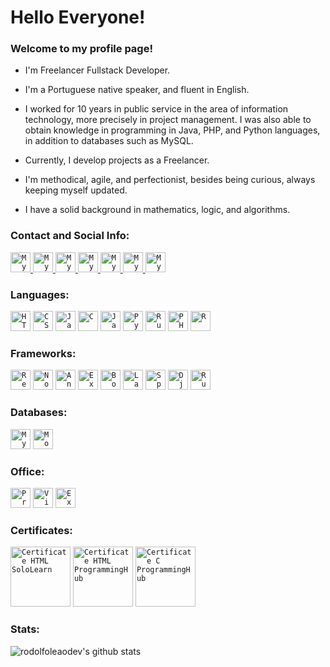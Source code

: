 # Hello Everyone!

### Welcome to my profile page!

- I'm Freelancer Fullstack Developer. 

- I'm a Portuguese native speaker, and fluent in English.

- I worked for 10 years in public service in the area of information technology, more precisely in project management. I was also able to obtain knowledge in programming in Java, PHP, and Python languages, in addition to databases such as MySQL.

- Currently, I develop projects as a Freelancer. 

- I'm methodical, agile, and perfectionist, besides being curious, always keeping myself updated.

- I have a solid background in mathematics, logic, and algorithms.

### Contact and Social Info:

<a href="mailto:rodolfoleao@hyperborea.dev">
  <code><img alt="My e-mail" width="32" src="https://www.hyperborea.dev/icons/email.svg" /></code>
</a>

<a href="https://discord.com">
  <code><img alt="My Discord: Rodolfo Leão#0535" width="32" src="https://www.hyperborea.dev/icons/discord.svg" /></code>
</a>

<a href="https://www.hyperborea.dev">
  <code><img alt="My Webpage" width="32" src="https://www.hyperborea.dev/icons/hyperborea.svg" /></code>
</a>

<a href="https://www.linkedin.com/in/rdleao/">
  <code><img alt="My LinkedIn" width="32" src="https://www.hyperborea.dev/icons/linkedin.svg" /></code>
</a>

<a href="https://stackoverflow.com/users/13063979/rodolfoleao?tab=profile">
  <code><img alt="My Stack Overflow" width="32" src="https://www.hyperborea.dev/icons/stackoverflow.svg" /></code>
</a>

<a href="https://www.codewars.com/users/rodolfoleaodev">
  <code><img alt="My CodeWars" width="32" src="https://www.hyperborea.dev/icons/codewars.svg" /></code>
</a>

<a href="https://www.hackerrank.com/rodolfo_leao">
  <code><img alt="My HackerRank" width="32" src="https://www.hyperborea.dev/icons/hackerrank1.svg" /></code>
</a>

### Languages:

<code><img height="32" src="https://www.hyperborea.dev/icons/html5.svg" alt="HTML5"/></code>
<code><img height="32" src="https://www.hyperborea.dev/icons/css3.svg" alt="CSS3"/></code>
<code><img height="32" src="https://www.hyperborea.dev/icons/javascript.svg" alt="JavaScript"/></code>
<code><img height="32" src="https://www.hyperborea.dev/icons/c.svg" alt="C"/></code>
<code><img height="32" src="https://www.hyperborea.dev/icons/java.svg" alt="Java"/></code>
<code><img height="32" src="https://www.hyperborea.dev/icons/python.svg" alt="Pyhon"/></code>
<code><img height="32" src="https://www.hyperborea.dev/icons/ruby.svg" alt="Ruby"/></code>
<code><img height="32" src="https://www.hyperborea.dev/icons/php.svg" alt="PHP"/></code>
<code><img height="32" src="https://www.hyperborea.dev/icons/r.svg" alt="R"/></code>

### Frameworks:

<code><img height="32" src="https://www.hyperborea.dev/icons/react.svg" alt="React"/></code>
<code><img height="32" src="https://www.hyperborea.dev/icons/node.svg" alt="Node"/></code>
<code><img height="32" src="https://www.hyperborea.dev/icons/angular.svg" alt="Angular"/></code>
<code><img height="32" src="https://www.hyperborea.dev/icons/express1.svg" alt="Express"/></code>
<code><img height="32" src="https://www.hyperborea.dev/icons/bootstrap.svg" alt="Bootstrap"/></code>
<code><img height="32" src="https://www.hyperborea.dev/icons/laravel.svg" alt="Laravel"/></code>
<code><img height="32" src="https://www.hyperborea.dev/icons/spring.svg" alt="Spring"/></code>
<code><img height="32" src="https://www.hyperborea.dev/icons/django.svg" alt="Django"/></code>
<code><img height="32" src="https://www.hyperborea.dev/icons/rubyonrails.svg" alt="Ruby On Rails"/></code>

### Databases:

<code><img height="32" src="https://www.hyperborea.dev/icons/mysql1.svg" alt="MySQL"/></code>
<code><img height="32" src="https://www.hyperborea.dev/icons/mongodb.svg" alt="MongoDB"/></code>

### Office:

<code><img height="32" src="https://www.hyperborea.dev/icons/project.png" alt="Project"/></code>
<code><img height="32" src="https://www.hyperborea.dev/icons/visio.png" alt="Visio"/></code>
<code><img height="32" src="https://www.hyperborea.dev/icons/excel.svg" alt="Excel"/></code>

### Certificates:

<code><img height="96" src="https://www.hyperborea.dev/icons/certificate_html_sololearn.png" alt="Certificate HTML SoloLearn"/></code>
<code><img height="96" src="https://www.hyperborea.dev/icons/certificate_html_programminghub.png" alt="Certificate HTML ProgrammingHub"/></code>
<code><img height="96" src="https://www.hyperborea.dev/icons/certificate_c_programminghub.png" alt="Certificate C ProgrammingHub"/></code>

### Stats:

<p align=left">
  <img src="https://github-readme-stats.vercel.app/api?username=rodolfoleaodev&show_icons=true&theme=react" alt="rodolfoleaodev's github stats" />
</p>

